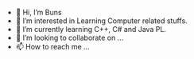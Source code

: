 - 👋 Hi, I’m Buns
- 👀 I’m interested in Learning Computer related stuffs.
- 🌱 I’m currently learning C++, C# and Java PL.
- 💞️ I’m looking to collaborate on ...
- 📫 How to reach me ...

<!---
hazybuns/hazybuns is a ✨ special ✨ repository because its `README.md` (this file) appears on your GitHub profile.
You can click the Preview link to take a look at your changes.
--->
